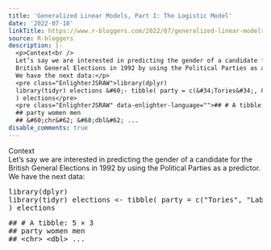 ```yaml
---
title: 'Generalized Linear Models, Part I: The Logistic Model'
date: '2022-07-18'
linkTitle: https://www.r-bloggers.com/2022/07/generalized-linear-models-part-i-the-logistic-model/
source: R-bloggers
description: |-
  <p>Context<br />
  Let’s say we are interested in predicting the gender of a candidate for the<br />
  British General Elections in 1992 by using the Political Parties as a predictor.<br />
  We have the next data:</p>
  <pre class="EnlighterJSRAW">library(dplyr)
  library(tidyr) elections &#60;- tibble( party = c(&#34;Tories&#34;, &#34;Labour&#34;, &#34;LibDem&#34;, &#34;Green&#34;, &#34;Other&#34;), women = c(57,126,136,60,135), men = c(577,508,496,192,546)
  ) elections</pre>
  <pre class="EnlighterJSRAW" data-enlighter-language="">## # A tibble: 5 × 3
  ## party women men
  ## &#60;chr&#62; &#60;dbl&#62; ...
disable_comments: true
---
```

<p>Context<br />
Let’s say we are interested in predicting the gender of a candidate for the<br />
British General Elections in 1992 by using the Political Parties as a predictor.<br />
We have the next data:</p>
<pre class="EnlighterJSRAW">library(dplyr)
library(tidyr) elections &#60;- tibble( party = c(&#34;Tories&#34;, &#34;Labour&#34;, &#34;LibDem&#34;, &#34;Green&#34;, &#34;Other&#34;), women = c(57,126,136,60,135), men = c(577,508,496,192,546)
) elections</pre>
<pre class="EnlighterJSRAW" data-enlighter-language="">## # A tibble: 5 × 3
## party women men
## &#60;chr&#62; &#60;dbl&#62; ...